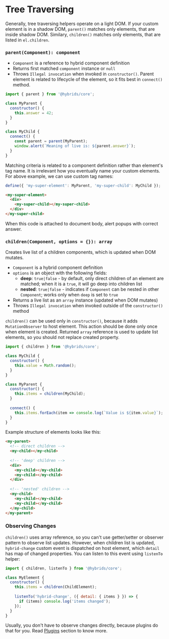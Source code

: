 # Tree Traversing

Generally, tree traversing helpers operate on a light DOM. If your custom element is in a shadow DOM, `parent()` matches only elements, that are inside shadow DOM. Similary, `children()` matches only elements, that are listed in `el.children`.

### `parent(Component): component`

* `Component` is a reference to hybrid component definition
* Returns first matched `component` instance or `null`
* Throws `Illegal invocation` when invoked in `constructor()`. Parent element is related to lifecycle of the element, so it fits best in `connect()` method.

```javascript
import { parent } from '@hybrids/core';

class MyParent {
  constructor() {
    this.answer = 42;
  }
}

class MyChild {
  connect() {
    const parent = parent(MyParent);
    window.alert(`Meaning of live is: ${parent.answer}`);
  }
}
```


Matching criteria is related to a component definition rather than element's tag name. It is irrelevant how you eventually name your custom elements. For above example, we can use custom tag names: 

```javascript
define({ 'my-super-element': MyParent, 'my-super-child': MyChild });
```
```html
<my-super-element>
  <div>
    <my-super-child></my-super-child>
  </div>
</my-super-child>
```

When this code is attached to document body, alert popups with correct answer.

### `children(Component, options = {}): array`

Creates live list of a children components, which is updated when DOM mutates.

* `Component` is a hybrid component definition
* `options` is an object with the following fields:
  * **deep**: `true|false` - by default, only direct children of an element are matched; when it is a `true`, it will go deep into children list
  * **nested**: `true|false` - indicates if `Component` can be nested in other `Component`; works only when `deep` is set to `true`
* Returns a live list as an `array` instance (updated when DOM mutates)
* Throws `Illegal invocation` when invoked outside of the `constructor()` method

`children()` can be used only in `constructor()`, because it adds `MutationObserver` to host element. This action should be done only once when element is created. Returned `array` reference is used to update list elements, so you should not replace created property.

```javascript
import { children } from '@hybrids/core';

class MyChild {
  constructor() {
    this.value = Math.random();
  }
}

class MyParent {
  constructor() {
    this.items = children(MyChild);
  }
  
  connect() {
    this.items.forEach(item => console.log(`Value is ${item.value}`);
  }
}
```

Example structure of elements looks like this:

```html
<my-parent>
  <!-- direct children -->
  <my-child></my-child>
  
  <!-- 'deep' children -->
  <div>
    <my-child></my-child>
    <my-child></my-child>
  </div>
  
  <!-- 'nested' children -->
  <my-child>
    <my-child></my-child>
    <my-child></my-child>
  </my-child>
</my-parent>
```

### Observing Changes

`children()` uses array reference, so you can't use getter/setter or observer pattern to observe list updates. However, when children list is updated, `hybrid-change` custom event is dispatched on host element, which `detail` has map of changed properties. You can listen to this event using `listenTo` helper:

```javascript
import { children, listenTo } from '@hybrids/core';

class MyElement {
  constructor() {
    this.items = children(ChildElement);
    
    listenTo('hybrid-change', ({ detail: { items } }) => {
      if (items) console.log('items changed');
    });
  }
}
```

Usually, you don't have to observe changes directly, because plugins do that for you. Read [Plugins](../core/plugins.md) section to know more.